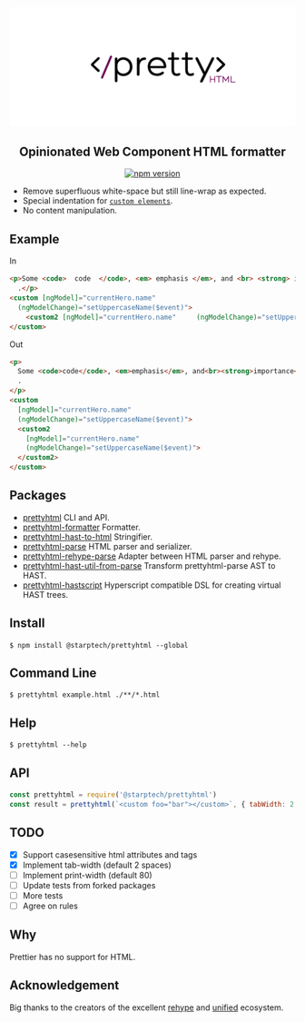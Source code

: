 ![Prettyhtml Banner](/logo.png)

<h2 align="center">Opinionated Web Component HTML formatter</h2>

<p align="center">
  <a href="https://www.npmjs.com/package/prettyhtml">
    <img alt="npm version" src="https://img.shields.io/npm/v/@starptech/prettyhtml.svg?style=flat-square">
  </a>
</p>

- Remove superfluous white-space but still line-wrap as expected.
- Special indentation for [`custom elements`](https://developers.google.com/web/fundamentals/web-components/).
- No content manipulation.

## Example

In

```html
<p>Some <code>  code  </code>, <em> emphasis </em>, and <br> <strong> importance </strong>
  .</p>
<custom [ngModel]="currentHero.name"
  (ngModelChange)="setUppercaseName($event)">
    <custom2 [ngModel]="currentHero.name"     (ngModelChange)="setUppercaseName($event)">   </custom2>
</custom>
```

Out

```html
<p>
  Some <code>code</code>, <em>emphasis</em>, and<br><strong>importance</strong>
  .
</p>
<custom
  [ngModel]="currentHero.name"
  (ngModelChange)="setUppercaseName($event)">
  <custom2
    [ngModel]="currentHero.name"
    (ngModelChange)="setUppercaseName($event)">
  </custom2>
</custom>
```

## Packages

* [prettyhtml](/packages/prettyhtml) CLI and API.
* [prettyhtml-formatter](/packages/prettyhtml-formatter) Formatter.
* [prettyhtml-hast-to-html](/packages/prettyhtml-hast-to-html) Stringifier.
* [prettyhtml-parse](/packages/prettyhtml-parse) HTML parser and serializer.
* [prettyhtml-rehype-parse](/packages/prettyhtml-rehype-parse) Adapter between HTML parser and rehype.
* [prettyhtml-hast-util-from-parse](/packages/prettyhtml-hast-util-from-parse) Transform prettyhtml-parse AST to HAST.
* [prettyhtml-hastscript](/packages/prettyhtml-hastscript) Hyperscript compatible DSL for creating virtual HAST trees.

## Install

```
$ npm install @starptech/prettyhtml --global
```

## Command Line

```
$ prettyhtml example.html ./**/*.html
```

## Help

```
$ prettyhtml --help
```

## API

```js
const prettyhtml = require('@starptech/prettyhtml')
const result = prettyhtml(`<custom foo="bar"></custom>`, { tabWidth: 2 })
```

## TODO

* [X] Support casesensitive html attributes and tags
* [X] Implement tab-width (default 2 spaces)
* [ ] Implement print-width (default 80)
* [ ] Update tests from forked packages
* [ ] More tests
* [ ] Agree on rules
 
## Why

Prettier has no support for HTML.


## Acknowledgement

Big thanks to the creators of the excellent [rehype](https://github.com/rehypejs/rehype) and [unified](https://github.com/unifiedjs/unified) ecosystem.
